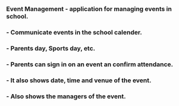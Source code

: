 ### Event Management - application for managing events in school.
### - Communicate events in the school calender.
### - Parents day, Sports day, etc.
### - Parents can sign in on an event an confirm attendance.
### - It also shows date, time and venue of the event.
### - Also shows the managers of the event.
